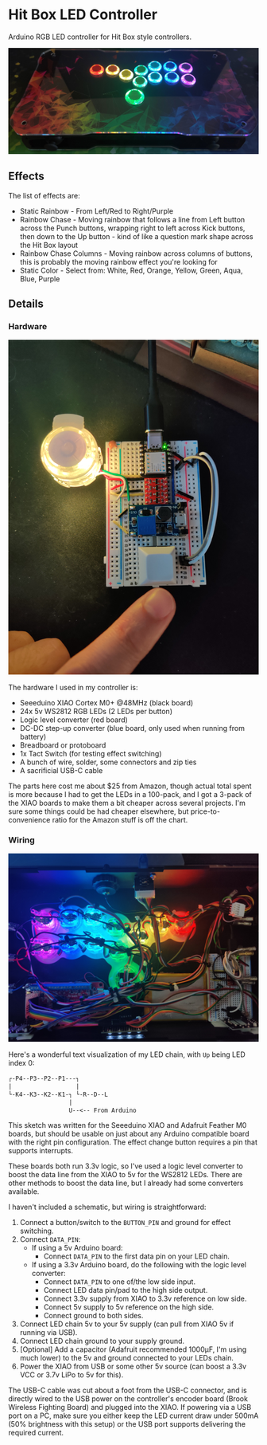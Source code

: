 # Hit Box LED Controller

Arduino RGB LED controller for Hit Box style controllers.

![Hit Box RGB LED Showcase](images/image000.jpg)

## Effects

The list of effects are:

* Static Rainbow - From Left/Red to Right/Purple
* Rainbow Chase - Moving rainbow that follows a line from Left button across the Punch buttons, wrapping right to left across Kick buttons, then down to the Up button - kind of like a question mark shape across the Hit Box layout
* Rainbow Chase Columns - Moving rainbow across columns of buttons, this is probably the moving rainbow effect you're looking for
* Static Color - Select from: White, Red, Orange, Yellow, Green, Aqua, Blue, Purple

## Details

### Hardware

![Prototype RGB Controller](images/image003.jpg)

The hardware I used in my controller is:

* Seeeduino XIAO Cortex M0+ @48MHz (black board)
* 24x 5v WS2812 RGB LEDs (2 LEDs per button)
* Logic level converter (red board)
* DC-DC step-up converter (blue board, only used when running from battery)
* Breadboard or protoboard
* 1x Tact Switch (for testing effect switching)
* A bunch of wire, solder, some connectors and zip ties
* A sacrificial USB-C cable

The parts here cost me about $25 from Amazon, though actual total spent is more because I had to get the LEDs in a 100-pack, and I got a 3-pack of the XIAO boards to make them a bit cheaper across several projects. I'm sure some things could be had cheaper elsewhere, but price-to-convenience ratio for the Amazon stuff is off the chart.

### Wiring

![Hit Box RGB Wiring](images/image005.jpg)

Here's a wonderful text visualization of my LED chain, with `Up` being LED index 0:

```text
┌-P4--P3--P2--P1---┐
|                  |
└-K4--K3--K2--K1-┐ └-R--D--L
                 |
                 U--<-- From Arduino
```

This sketch was written for the Seeeduino XIAO and Adafruit Feather M0 boards, but should be usable on just about any Arduino compatible board with the right pin configuration. The effect change button requires a pin that supports interrupts.

These boards both run 3.3v logic, so I've used a logic level converter to boost the data line from the XIAO to 5v for the WS2812 LEDs. There are other methods to boost the data line, but I already had some converters available.

I haven't included a schematic, but wiring is straightforward:

1. Connect a button/switch to the `BUTTON_PIN` and ground for effect switching.
1. Connect `DATA_PIN`:
    * If using a 5v Arduino board:
        * Connect `DATA_PIN` to the first data pin on your LED chain.
    * If using a 3.3v Arduino board, do the following with the logic level converter:
        * Connect `DATA_PIN` to one of/the low side input.
        * Connect LED data pin/pad to the high side output.
        * Connect 3.3v supply from XIAO to 3.3v reference on low side.
        * Connect 5v supply to 5v reference on the high side.
        * Connect ground to both sides.
1. Connect LED chain 5v to your 5v supply (can pull from XIAO 5v if running via USB).
1. Connect LED chain ground to your supply ground.
1. [Optional] Add a capacitor (Adafruit recommended 1000µF, I'm using much lower) to the 5v and ground connected to your LEDs chain.
1. Power the XIAO from USB or some other 5v source (can boost a 3.3v VCC or 3.7v LiPo to 5v for this).

The USB-C cable was cut about a foot from the USB-C connector, and is directly wired to the USB power on the controller's encoder board (Brook Wireless Fighting Board) and plugged into the XIAO. If powering via a USB port on a PC, make sure you either keep the LED current draw under 500mA (50% brightness with this setup) or the USB port supports delivering the required current.
